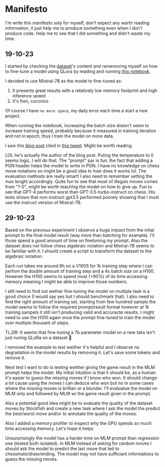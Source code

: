 # Manifesto

I'm write this manifesto soly for myself, don't expect any worth reading information, it just help me to produce something even when I don't produce code. Help me to see that I did something and didn't waste my time.

## 19-10-23

I started by checking the [dataset](https://laion.ai/blog/strategic-game-dataset/)'s content and rememoring myself on how to fine-tune a model using QLora by reading and running [this notebook](https://github.com/brevdev/notebooks/blob/main/mistral-finetune-own-data.ipynb).

I decided to use Mistral-7B as the model to fine-tuned as:
1. It presents great results with a relatively low memory footprint and high inference speed
2. It's fren, cocorico

Of course I have `no more space`, my daily error each time a start a new project.

When running the notebook, increasing the batch size doesn't seem to increase training speed, probably because it measured in training iteration and not in epoch, thus I train the model on more data.

I saw this [blog post](https://blog.mathieuacher.com/GPTsChessEloRatingLegalMoves/) cited in [this tweet](https://twitter.com/acherm/status/1714981698570465687).
Might be worth reading.

LOL he's actually the author of the blog post. Puting the temperature to 0 seems logic, I will do that. The "prompt" par is fun, the fact that adding a PGN header helps the model to write in PGN. I have no knowledge on chess move notations so might be a good idea to how does it works lol. The evaluation methods are really smart! I also need to remember setting the max lenght accordingly. Quite fun to see that most of illegals moves comes from "1-0", might be worth teaching the model on how to give up. Fun to see that GPT-4 performs worst than GPT-3.5-turbo-instruct on chess. His tests shows that non-instruct gpt3.5 performed poorely showing that I must use the instruct version of Mistral-7B.

## 29-10-23

Based on the previous experiment I observe a huge impact from the inital prompt to the final model result (way more than batching for example). I'll thuse spend a good amount of time on finetuning my prompt. Also the dataset does not follow chess algebraic notation and Mistral-7B seems to be familiar with it. I should create a script to transform tha dataset to the algebraic notation.

Each run takes me around 8h on a V100S for 1k training step where I can perfom the double amount of training step and a 4x batch size on a H100. However the H100 seems to spend most (+90%) of its time accessing memory meaning I might be able to improve those numbers.

I still need to find out wether fine-tuning the model on multiple task is a good choice (I would say yes but I should benchmark that).
I also need to find the right amount of training set, starting from few hundred sampls the model seems to follow the required prompt/result format however at 1k training sampels it still isn't producing valid and accuracte results. I might need to use the H100 again once the prompt fine-tuned to train the model over multiple thousant of steps.

TL;DR: It seems that fine-tuning a 7b parameter model on a new taks isn't just runing QLoRa on a dataset 🤡

I removed the example to test weither it's helpful and I observe no degradation in the model results by removing it.
Let's save some tokens and remove it.

Next test I want to do is testing weither giving the game result in the MLM prompt helps the model. My initial intuition is that it should be, as a human it's easier to guess the missing moves if I know who won. It should change a lot cause using the moves I can deduce who won but no in some cases where the missing moves is brillian or a blunder.
I'll evaluatue the model on MLM only and followed by MLM w/ the game result given in the prompt.

Also a potential good idea might be to evaluate the quality of the dataset moves by Stockfish and create a new task where I ask the model the predict the best/worst move and/or to annotate the quality of the moves.

Also I added a memory profiler to inspect why the GPU spends so much time accessing memory. Let's hope it helps

Unsurprisingly the model has a harder time on MLM prompt than regression one (tested both isolated).
In MLM instead of asking for random moves I should ask the model to predict the last move that led to chessmate/draw/ending.
The model may not have sufficiant informations to guess the missing moves.
